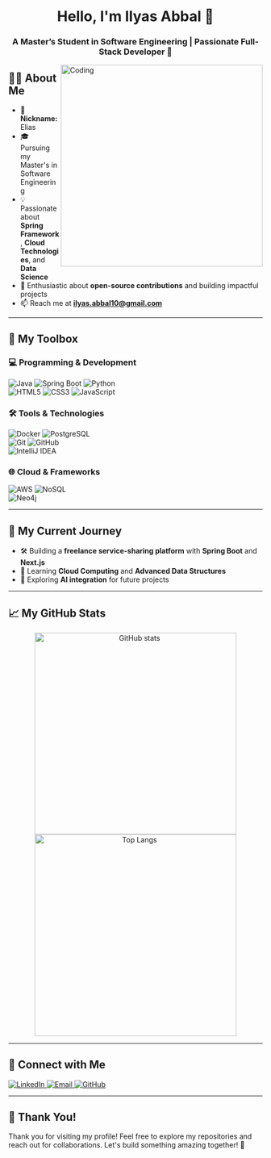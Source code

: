 <h1 align="center">Hello, I'm Ilyas Abbal 👋</h1>
<h3 align="center">A Master’s Student in Software Engineering | Passionate Full-Stack Developer 🚀</h3>

<img align="right" src="https://cdn.dribbble.com/users/1162077/screenshots/3848914/programmer.gif" alt="Coding" width="400">

## 👨‍💻 About Me
- 🌟 **Nickname:** Elias  
- 🎓 Pursuing my Master's in Software Engineering  
- 💡 Passionate about **Spring Framework**, **Cloud Technologies**, and **Data Science**  
- 🚀 Enthusiastic about **open-source contributions** and building impactful projects  
- 📫 Reach me at **ilyas.abbal10@gmail.com**  

---

## 🔧 My Toolbox

### 💻 Programming & Development
![Java](https://img.shields.io/badge/Java-007396?style=flat-square&logo=java&logoColor=white) 
![Spring Boot](https://img.shields.io/badge/Spring%20Boot-6DB33F?style=flat-square&logo=spring-boot&logoColor=white) 
![Python](https://img.shields.io/badge/Python-3776AB?style=flat-square&logo=python&logoColor=white)  
![HTML5](https://img.shields.io/badge/HTML5-E34F26?style=flat-square&logo=html5&logoColor=white) 
![CSS3](https://img.shields.io/badge/CSS3-1572B6?style=flat-square&logo=css3&logoColor=white) 
![JavaScript](https://img.shields.io/badge/JavaScript-F7DF1E?style=flat-square&logo=javascript&logoColor=black)  

### 🛠️ Tools & Technologies
![Docker](https://img.shields.io/badge/Docker-2496ED?style=flat-square&logo=docker&logoColor=white) 
![PostgreSQL](https://img.shields.io/badge/PostgreSQL-316192?style=flat-square&logo=postgresql&logoColor=white)  
![Git](https://img.shields.io/badge/Git-F05032?style=flat-square&logo=git&logoColor=white) 
![GitHub](https://img.shields.io/badge/GitHub-181717?style=flat-square&logo=github&logoColor=white)  
![IntelliJ IDEA](https://img.shields.io/badge/IntelliJ%20IDEA-000000?style=flat-square&logo=intellij-idea&logoColor=white)  

### 🌐 Cloud & Frameworks
![AWS](https://img.shields.io/badge/AWS-232F3E?style=flat-square&logo=amazon-aws&logoColor=white) 
![NoSQL](https://img.shields.io/badge/NoSQL-4DB33D?style=flat-square&logo=mongodb&logoColor=white)  
![Neo4j](https://img.shields.io/badge/Neo4j-008CC1?style=flat-square&logo=neo4j&logoColor=white)  

---

## 🌟 My Current Journey
- 🛠️ Building a **freelance service-sharing platform** with **Spring Boot** and **Next.js**  
- 🌱 Learning **Cloud Computing** and **Advanced Data Structures**  
- 🧠 Exploring **AI integration** for future projects  

---

## 📈 My GitHub Stats
<p align="center">
  <img src="https://github-readme-stats.vercel.app/api?username=abbalilyas&show_icons=true&theme=radical" alt="GitHub stats" width="400">
  <img src="https://github-readme-stats.vercel.app/api/top-langs/?username=abbalilyas&layout=compact&theme=radical" alt="Top Langs" width="400">
</p>

---

## 🤝 Connect with Me
<p>
  <a href="https://www.linkedin.com/in/ilyas-abbal" target="_blank">
    <img src="https://img.shields.io/badge/LinkedIn-0077B5?style=flat-square&logo=linkedin&logoColor=white" alt="LinkedIn">
  </a>
  <a href="mailto:ilyas.abbal10@gmail.com">
    <img src="https://img.shields.io/badge/Email-D14836?style=flat-square&logo=gmail&logoColor=white" alt="Email">
  </a>
  <a href="https://github.com/abbalilyas">
    <img src="https://img.shields.io/badge/GitHub-100000?style=flat-square&logo=github&logoColor=white" alt="GitHub">
  </a>
</p>

---

## 🎉 Thank You!
Thank you for visiting my profile! Feel free to explore my repositories and reach out for collaborations. Let's build something amazing together! 🚀
